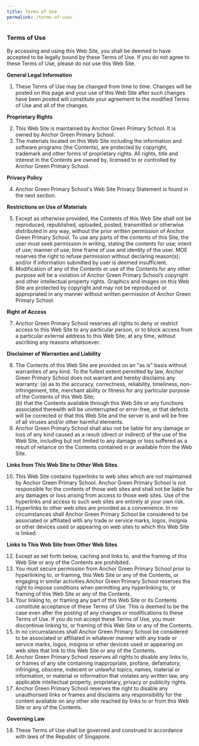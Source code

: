 ```yaml
---
title: Terms of Use
permalink: /terms-of-use/
---
```

### **Terms of Use**
By accessing and using this Web Site, you shall be deemed to have accepted to be legally bound by these Terms of Use. If you do not agree to these Terms of Use, please do not use this Web Site.

**General Legal Information**
1. These Terms of Use may be changed from time to time. Changes will be posted on this page and your use of this Web Site after such changes have been posted will constitute your agreement to the modified Terms of Use and all of the changes.

**Proprietary Rights**

2.  This Web Site is maintained by Anchor Green Primary School. It is owned by Anchor Green Primary School.
3. The materials located on this Web Site including the information and software programs (the Contents), are protected by copyright, trademark and other forms of proprietary rights. All rights, title and interest in the Contents are owned by, licensed to or controlled by Anchor Green Primary School.

**Privacy Policy**

4.  Anchor Green Primary School's Web Site Privacy Statement is found in the next section.
  
**Restrictions on Use of Materials**

5.  Except as otherwise provided, the Contents of this Web Site shall not be reproduced, republished, uploaded, posted, transmitted or otherwise distributed in any way, without the prior written permission of Anchor Green Primary School. To use any parts of the contents of this Site, the user must seek permission in writing, stating the contents for use; intent of use; manner of use; time frame of use and identity of the user. MOE reserves the right to refuse permission without declaring reason(s); and/or if information submitted by user is deemed insufficient.
6.  Modification of any of the Contents or use of the Contents for any other purpose will be a violation of Anchor Green Primary School’s copyright and other intellectual property rights. Graphics and images on this Web Site are protected by copyright and may not be reproduced or appropriated in any manner without written permission of Anchor Green Primary School.
  

**Right of Access**

7.  Anchor Green Primary School reserves all rights to deny or restrict access to this Web Site to any particular person, or to block access from a particular external address to this Web Site, at any time, without ascribing any reasons whatsoever.
  

**Disclaimer of Warranties and Liability**

8.  The Contents of this Web Site are provided on an "as is" basis without warranties of any kind. To the fullest extent permitted by law, Anchor Green Primary School does not warrant and hereby disclaims any warranty:
(a) as to the accuracy, correctness, reliability, timeliness, non-infringement, title, merchant ability or fitness for any particular purpose of the Contents of this Web Site;  
(b) that the Contents available through this Web Site or any functions associated therewith will be uninterrupted or error-free, or that defects will be corrected or that this Web Site and the server is and will be free of all viruses and/or other harmful elements.
9.  Anchor Green Primary School shall also not be liable for any damage or loss of any kind caused as a result (direct or indirect) of the use of the Web Site, including but not limited to any damage or loss suffered as a result of reliance on the Contents contained in or available from the Web Site.
  

**Links from This Web Site to Other Web Sites**

10.  This Web Site contains hyperlinks to web sites which are not maintained by Anchor Green Primary School. Anchor Green Primary School is not responsible for the contents of those web sites and shall not be liable for any damages or loss arising from access to those web sites. Use of the hyperlinks and access to such web sites are entirely at your own risk.
11.  Hyperlinks to other web sites are provided as a convenience. In no circumstances shall Anchor Green Primary School be considered to be associated or affiliated with any trade or service marks, logos, insignia or other devices used or appearing on web sites to which this Web Site is linked.
  

**Links to This Web Site from Other Web Sites**

12.  Except as set forth below, caching and links to, and the framing of this Web Site or any of the Contents are prohibited.
13.  You must secure permission from Anchor Green Primary School prior to hyperlinking to, or framing, this Web Site or any of the Contents, or engaging in similar activities.Anchor Green Primary School reserves the right to impose conditions when permitting any hyperlinking to, or framing of this Web Site or any of the Contents.
14.  Your linking to, or framing any part of this Web Site or its Contents constitute acceptance of these Terms of Use. This is deemed to be the case even after the posting of any changes or modifications to these Terms of Use. If you do not accept these Terms of Use, you must discontinue linking to, or framing of this Web Site or any of the Contents.
15.  In no circumstances shall Anchor Green Primary School be considered to be associated or affiliated in whatever manner with any trade or service marks, logos, insignia or other devices used or appearing on web sites that link to this Web Site or any of the Contents.
16.  Anchor Green Primary School reserves all rights to disable any links to, or frames of any site containing inappropriate, profane, defamatory, infringing, obscene, indecent or unlawful topics, names, material or information, or material or information that violates any written law, any applicable intellectual property, proprietary, privacy or publicity rights.
17.  Anchor Green Primary School reserves the right to disable any unauthorised links or frames and disclaims any responsibility for the content available on any other site reached by links to or from this Web Site or any of the Contents.
  
**Governing Law**

18.  These Terms of Use shall be governed and construed in accordance with laws of the Republic of Singapore.